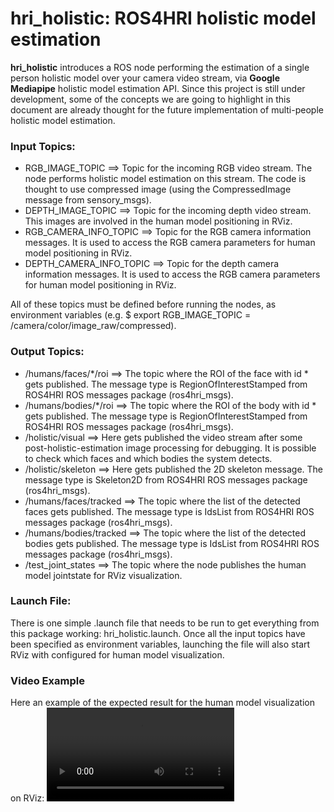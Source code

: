 # hri_holistic: ROS4HRI holistic model estimation

**hri_holistic** introduces a ROS node performing the estimation of a single person holistic model over your camera video stream, via **Google Mediapipe** holistic model estimation API. Since this project is still under development, some of the concepts we are going to highlight in this document are already thought for the future implementation of multi-people holistic model estimation.   

### Input Topics: 
- RGB_IMAGE_TOPIC ==> Topic for the incoming RGB video stream. The node performs holistic model estimation on this stream. The code is thought to use compressed image (using the CompressedImage message from sensory_msgs).  
- DEPTH_IMAGE_TOPIC ==> Topic for the incoming depth video stream. This images are involved in the human model positioning in RViz. 
- RGB_CAMERA_INFO_TOPIC ==> Topic for the RGB camera information messages. It is used to access the RGB camera parameters for human model positioning in RViz. 
- DEPTH_CAMERA_INFO_TOPIC ==> Topic for the depth camera information messages. It is used to access the RGB camera parameters for human model positioning in RViz.

All of these topics must be defined before running the nodes, as environment variables (e.g. $ export RGB_IMAGE_TOPIC = /camera/color/image_raw/compressed). 

### Output Topics:
- /humans/faces/\*/roi ==> The topic where the ROI of the face with id \* gets published. The message type is RegionOfInterestStamped from ROS4HRI ROS messages package (ros4hri_msgs).
- /humans/bodies/\*/roi ==> The topic where the ROI of the body with id \* gets published. The message type is RegionOfInterestStamped from ROS4HRI ROS messages package (ros4hri_msgs).
- /holistic/visual ==> Here gets published the video stream after some post-holistic-estimation image processing for debugging. It is possible to check which faces and which bodies the system detects. 
- /holistic/skeleton ==> Here gets published the 2D skeleton message. The message type is Skeleton2D from ROS4HRI ROS messages package (ros4hri_msgs). 
- /humans/faces/tracked ==> The topic where the list of the detected faces gets published. The message type is IdsList from ROS4HRI ROS messages package (ros4hri_msgs).
- /humans/bodies/tracked ==> The topic where the list of the detected bodies gets published. The message type is IdsList from ROS4HRI ROS messages package (ros4hri_msgs).
- /test_joint_states ==> The topic where the node publishes the human model jointstate for RViz visualization.

### Launch File: 
There is one simple .launch file that needs to be run to get everything from this package working: hri_holistic.launch. Once all the input topics have been specified as environment variables, launching the file will also start RViz with configured for human model visualization. 

### Video Example
Here an example of the expected result for the human model visualization on RViz:
![Human Model Visualization](human_model_visualization.webm)


